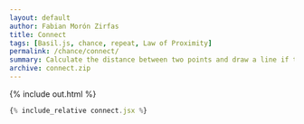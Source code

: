 ```yaml
---
layout: default
author: Fabian Morón Zirfas
title: Connect
tags: [Basil.js, chance, repeat, Law of Proximity]
permalink: /chance/connect/
summary: Calculate the distance between two points and draw a line if they are in reach. Similar to the sketch <a href="/gestalten-in-code/chance/distance/">Distance</a>. Also an example for the "Law of Proximity" 
archive: connect.zip
---
```



<!-- more -->

{% include out.html %}

```js
{% include_relative connect.jsx %}
```


